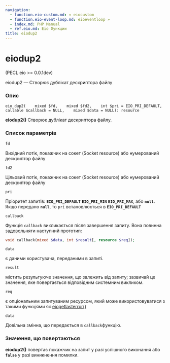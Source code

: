 ```yaml
---
navigation:
  - function.eio-custom.md: « eiocustom
  - function.eio-event-loop.md: eioeventloop »
  - index.md: PHP Manual
  - ref.eio.md: Eio Функции
title: eiodup2
---
```

# eiodup2

(PECL eio >= 0.0.1dev)

eiodup2 — Створює дублікат дескриптора файлу

### Опис

```methodsynopsis
eio_dup2(    mixed $fd,    mixed $fd2,    int $pri = EIO_PRI_DEFAULT,    callable $callback = NULL,    mixed $data = NULL): resource
```

**eiodup2()** Створює дублікат дескриптора файлу.

### Список параметрів

`fd`

Вихідний потік, покажчик на сокет (Socket resource) або нумерований дескриптор файлу

`fd2`

Цільовий потік, покажчик на сокет (Socket resource) або нумерований дескриптор файлу

`pri`

Пріоритет запитів: **`EIO_PRI_DEFAULT`** **`EIO_PRI_MIN`** **`EIO_PRI_MAX`**, або **`null`**. Якщо передано **`null`**, то `pri` встановлюється в **`EIO_PRI_DEFAULT`**

`callback`

Функція `callback` викликається після завершення запиту. Вона повинна задовольняти наступний прототип:

```php
void callback(mixed $data, int $result[, resource $req]);
```

`data`

є даними користувача, переданими в запиті.

`result`

містить результуюче значення, що залежить від запиту; зазвичай це значення, яке повертається відповідним системним викликом.

`req`

є опціональним запитуваним ресурсом, який може використовуватися з такими функціями як [eiogetlasterror()](function.eio-get-last-error.md)

`data`

Довільна змінна, що передається в `callback`функцію.

### Значення, що повертаються

**eiodup2()** повертає покажчик на запит у разі успішного виконання або **`false`** у разі виникнення помилки.
